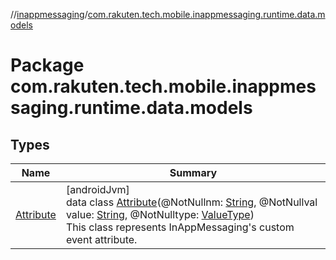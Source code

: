 //[inappmessaging](../../index.md)/[com.rakuten.tech.mobile.inappmessaging.runtime.data.models](index.md)

# Package com.rakuten.tech.mobile.inappmessaging.runtime.data.models

## Types

| Name | Summary |
|---|---|
| [Attribute](-attribute/index.md) | [androidJvm]<br>data class [Attribute](-attribute/index.md)(@NotNullnm: [String](https://kotlinlang.org/api/latest/jvm/stdlib/kotlin/-string/index.html), @NotNullval value: [String](https://kotlinlang.org/api/latest/jvm/stdlib/kotlin/-string/index.html), @NotNulltype: [ValueType](../com.rakuten.tech.mobile.inappmessaging.runtime.data.enums/-value-type/index.md))<br>This class represents InAppMessaging's custom event attribute. |
